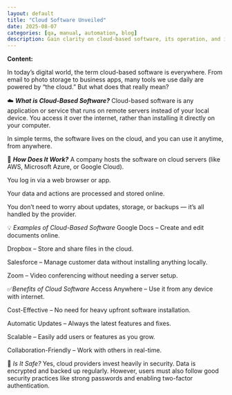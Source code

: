 ```yaml
---
layout: default
title: "Cloud Software Unveiled"
date: 2025-08-07
categories: [qa, manual, automation, blog]
description: Gain clarity on cloud-based software, its operation, and its transformative impact on modern computing.
---
```


**Content:**

In today’s digital world, the term cloud-based software is everywhere. From email to photo storage to business apps, many tools we use daily are powered by “the cloud.” But what does that really mean?

☁️ ***What is Cloud-Based Software?***
Cloud-based software is any application or service that runs on remote servers instead of your local device. You access it over the internet, rather than installing it directly on your computer.

In simple terms, the software lives on the cloud, and you can use it anytime, from anywhere.

🔧 ***How Does It Work?***
A company hosts the software on cloud servers (like AWS, Microsoft Azure, or Google Cloud).

You log in via a web browser or app.

Your data and actions are processed and stored online.

You don’t need to worry about updates, storage, or backups — it’s all handled by the provider.

💡 *Examples of Cloud-Based Software*
Google Docs – Create and edit documents online.

Dropbox – Store and share files in the cloud.

Salesforce – Manage customer data without installing anything locally.

Zoom – Video conferencing without needing a server setup.

✅*Benefits of Cloud Software*
Access Anywhere – Use it from any device with internet.

Cost-Effective – No need for heavy upfront software installation.

Automatic Updates – Always the latest features and fixes.

Scalable – Easily add users or features as you grow.

Collaboration-Friendly – Work with others in real-time.

🔐 *Is It Safe?*
Yes, cloud providers invest heavily in security. Data is encrypted and backed up regularly. However, users must also follow good security practices like strong passwords and enabling two-factor authentication.

